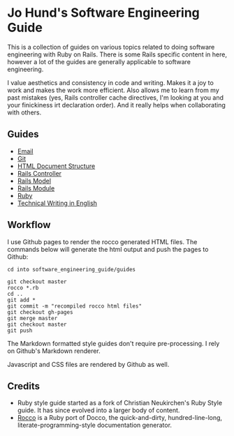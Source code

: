 Jo Hund's Software Engineering Guide
====================================

This is a collection of guides on various topics related to doing software engineering with Ruby
on Rails. There is some Rails specific content in here, however a lot of the guides are generally
applicable to software engineering.

I value aesthetics and consistency in code and writing. Makes it a joy to work and makes the work
more efficient. Also allows me to learn from my past mistakes (yes, Rails controller cache
directives, I'm looking at you and your finickiness irt declaration order). And it really helps
when collaborating with others.


Guides
------

* [Email](software_engineering_guide/blob/master/guides/email.md)
* [Git](software_engineering_guide/blob/master/guides/git.md)
* [HTML Document Structure](software_engineering_guide/blob/master/guides/html_document_structure.md)
* [Rails Controller](http://jhund.github.com/software_engineering_guide/guides/rails_controller.html)
* [Rails Model](http://jhund.github.com/software_engineering_guide/guides/rails_model.html)
* [Rails Module](http://jhund.github.com/software_engineering_guide/guides/rails_module.html)
* [Ruby](http://jhund.github.com/software_engineering_guide/guides/ruby.html)
* [Technical Writing in English](software_engineering_guide/blob/master/guides/technical_writing_english.md)


Workflow
--------

I use Github pages to render the rocco generated HTML files. The commands below will generate the
html output and push the pages to Github:

    cd into software_engineering_guide/guides

    git checkout master
    rocco *.rb
    cd ..
    git add *
    git commit -m "recompiled rocco html files"
    git checkout gh-pages
    git merge master
    git checkout master
    git push

The Markdown formatted style guides don't require pre-processing. I rely on Github's Markdown
renderer.

Javascript and CSS files are rendered by Github as well.

Credits
-------

* Ruby style guide started as a fork of Christian Neukirchen's Ruby Style guide. It has since
  evolved into a larger body of content.
* [Rocco](http://rtomayko.github.com/rocco/) is a Ruby port of Docco, the quick-and-dirty,
  hundred-line-long, literate-programming-style documentation generator.